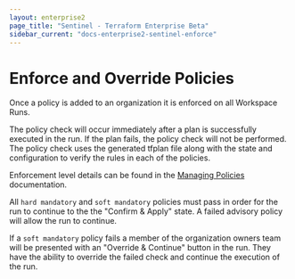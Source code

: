 ```yaml
---
layout: enterprise2
page_title: "Sentinel - Terraform Enterprise Beta"
sidebar_current: "docs-enterprise2-sentinel-enforce"
---
```


# Enforce and Override Policies

Once a policy is added to an organization it is enforced on all Workspace Runs.

The policy check will occur immediately after a plan is successfully executed in the run. If the plan fails, the policy check will not be performed. The policy check uses the generated tfplan file along with the state and configuration to verify the rules in each of the policies.

Enforcement level details can be found in the [Managing Policies](/docs/enterprise-beta/sentinel/manage-policies.html) documentation.

All `hard mandatory` and `soft mandatory` policies must pass in order for the run to continue to the the "Confirm & Apply" state. A failed advisory policy will allow the run to continue.

If a `soft mandatory` policy fails a member of the organization owners team will be presented with an "Override & Continue" button in the run. They have the ability to override the failed check and continue the execution of the run.
